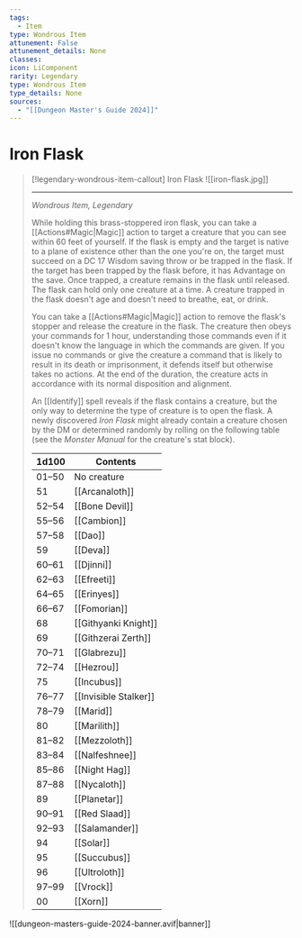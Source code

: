 ```yaml
---
tags:
  - Item
type: Wondrous Item
attunement: False
attunement_details: None
classes:
icon: LiComponent
rarity: Legendary
type: Wondrous Item
type_details: None
sources: 
  - "[[Dungeon Master's Guide 2024]]"
---
```

# Iron Flask
>[!legendary-wondrous-item-callout] Iron Flask
>![[iron-flask.jpg]]
>
>- - -
>_Wondrous Item, Legendary_
>
>While holding this brass-stoppered iron flask, you can take a [[Actions#Magic\|Magic]] action to target a creature that you can see within 60 feet of yourself. If the flask is empty and the target is native to a plane of existence other than the one you're on, the target must succeed on a DC 17 Wisdom saving throw or be trapped in the flask. If the target has been trapped by the flask before, it has Advantage on the save. Once trapped, a creature remains in the flask until released. The flask can hold only one creature at a time. A creature trapped in the flask doesn't age and doesn't need to breathe, eat, or drink.
>
>You can take a [[Actions#Magic\|Magic]] action to remove the flask's stopper and release the creature in the flask. The creature then obeys your commands for 1 hour, understanding those commands even if it doesn't know the language in which the commands are given. If you issue no commands or give the creature a command that is likely to result in its death or imprisonment, it defends itself but otherwise takes no actions. At the end of the duration, the creature acts in accordance with its normal disposition and alignment.
>
>An [[Identify]] spell reveals if the flask contains a creature, but the only way to determine the type of creature is to open the flask. A newly discovered _Iron Flask_ might already contain a creature chosen by the DM or determined randomly by rolling on the following table (see the _Monster Manual_ for the creature's stat block).
>
>|1d100|Contents|
>|---|---|
>|01–50|No creature|
>|51|[[Arcanaloth]]|
>|52–54|[[Bone Devil]]|
>|55–56|[[Cambion]]|
>|57–58|[[Dao]]|
>|59|[[Deva]]|
>|60–61|[[Djinni]]|
>|62–63|[[Efreeti]]|
>|64–65|[[Erinyes]]|
>|66–67|[[Fomorian]]|
>|68|[[Githyanki Knight]]|
>|69|[[Githzerai Zerth]]|
>|70–71|[[Glabrezu]]|
>|72–74|[[Hezrou]]|
>|75|[[Incubus]]|
>|76–77|[[Invisible Stalker]]|
>|78–79|[[Marid]]|
>|80|[[Marilith]]|
>|81–82|[[Mezzoloth]]|
>|83–84|[[Nalfeshnee]]|
>|85–86|[[Night Hag]]|
>|87–88|[[Nycaloth]]|
>|89|[[Planetar]]|
>|90–91|[[Red Slaad]]|
>|92–93|[[Salamander]]|
>|94|[[Solar]]|
>|95|[[Succubus]]|
>|96|[[Ultroloth]]|
>|97–99|[[Vrock]]|
>|00|[[Xorn]]|
>
>


![[dungeon-masters-guide-2024-banner.avif|banner]]